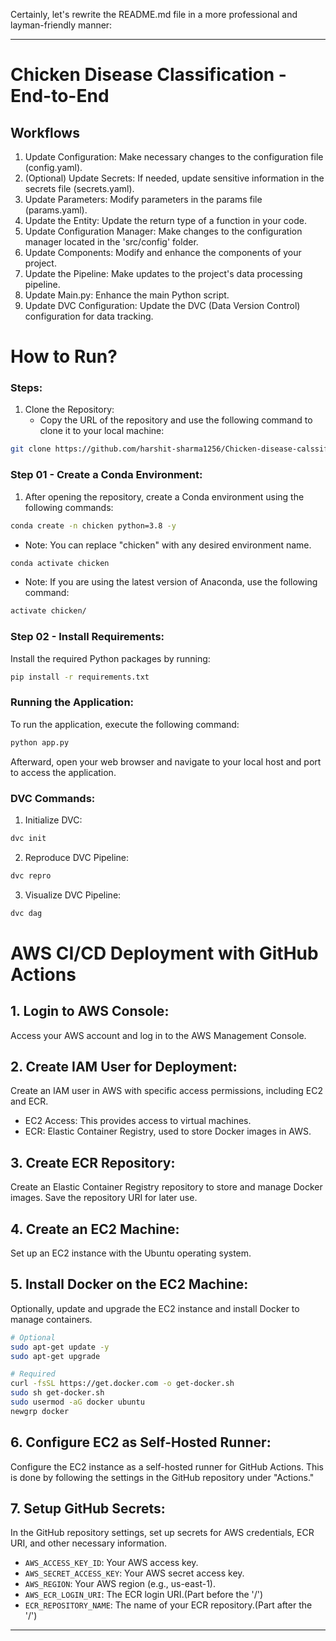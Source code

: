 Certainly, let's rewrite the README.md file in a more professional and layman-friendly manner:

---

# Chicken Disease Classification - End-to-End

## Workflows

1. Update Configuration: Make necessary changes to the configuration file (config.yaml).
2. (Optional) Update Secrets: If needed, update sensitive information in the secrets file (secrets.yaml).
3. Update Parameters: Modify parameters in the params file (params.yaml).
4. Update the Entity: Update the return type of a function in your code.
5. Update Configuration Manager: Make changes to the configuration manager located in the 'src/config' folder.
6. Update Components: Modify and enhance the components of your project.
7. Update the Pipeline: Make updates to the project's data processing pipeline.
8. Update Main.py: Enhance the main Python script.
9. Update DVC Configuration: Update the DVC (Data Version Control) configuration for data tracking.

# How to Run?

### Steps:

1. Clone the Repository:
   - Copy the URL of the repository and use the following command to clone it to your local machine:

```bash
git clone https://github.com/harshit-sharma1256/Chicken-disease-calssification-end-to-end.git
```

### Step 01 - Create a Conda Environment:

1. After opening the repository, create a Conda environment using the following commands:

```bash
conda create -n chicken python=3.8 -y
```

   - Note: You can replace "chicken" with any desired environment name.

```bash
conda activate chicken
```

   - Note: If you are using the latest version of Anaconda, use the following command:

```bash
activate chicken/
```

### Step 02 - Install Requirements:

Install the required Python packages by running:

```bash
pip install -r requirements.txt
```

### Running the Application:

To run the application, execute the following command:

```bash
python app.py
```

Afterward, open your web browser and navigate to your local host and port to access the application.

### DVC Commands:

1. Initialize DVC:

```bash
dvc init
```

2. Reproduce DVC Pipeline:

```bash
dvc repro
```

3. Visualize DVC Pipeline:

```bash
dvc dag
```

# AWS CI/CD Deployment with GitHub Actions

## 1. Login to AWS Console:

Access your AWS account and log in to the AWS Management Console.

## 2. Create IAM User for Deployment:

Create an IAM user in AWS with specific access permissions, including EC2 and ECR.

- EC2 Access: This provides access to virtual machines.
- ECR: Elastic Container Registry, used to store Docker images in AWS.

## 3. Create ECR Repository:

Create an Elastic Container Registry repository to store and manage Docker images. Save the repository URI for later use.

## 4. Create an EC2 Machine:

Set up an EC2 instance with the Ubuntu operating system.

## 5. Install Docker on the EC2 Machine:

Optionally, update and upgrade the EC2 instance and install Docker to manage containers.

```bash
# Optional
sudo apt-get update -y
sudo apt-get upgrade

# Required
curl -fsSL https://get.docker.com -o get-docker.sh
sudo sh get-docker.sh
sudo usermod -aG docker ubuntu
newgrp docker
```

## 6. Configure EC2 as Self-Hosted Runner:

Configure the EC2 instance as a self-hosted runner for GitHub Actions. This is done by following the settings in the GitHub repository under "Actions."

## 7. Setup GitHub Secrets:

In the GitHub repository settings, set up secrets for AWS credentials, ECR URI, and other necessary information.

- `AWS_ACCESS_KEY_ID`: Your AWS access key.
- `AWS_SECRET_ACCESS_KEY`: Your AWS secret access key.
- `AWS_REGION`: Your AWS region (e.g., us-east-1).
- `AWS_ECR_LOGIN_URI`: The ECR login URI.(Part before the '/')
- `ECR_REPOSITORY_NAME`: The name of your ECR repository.(Part after the '/')

---

